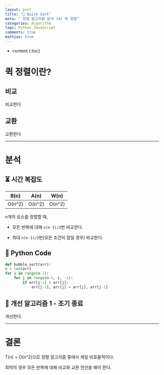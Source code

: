 ```yaml
---
layout: post
title: "🚀 Quick Sort"
meta: " 정렬 알고리즘 분석 (4) 퀵 정렬"
categories: Algorithm
tags: Python JavaScript
comments: true
mathjax: true
---
```




* content
{:toc}
# 퀵 정렬이란?

## 비교

비교한다

## 교환

교환한다

---





# 분석

## ⏳ 시간 복잡도

|  B(n)  |  A(n)  |  W(n)  |
| :----: | :----: | :----: |
| O(n^2) | O(n^2) | O(n^2) |

n개의 요소를 정렬할 때,

- 모든 반복에 대해 `n(n-1)/2`번 비교한다.

- 최대 `n(n-1)/2`번(모든 조건이 참일 경우) 비교한다.

## 📘 Python Code

```python
def bubble_sort(arr):
n = len(arr)
for i in range(n-1):
    for j in range(n-1, i, -1):
        if arr[j-1] > arr[j]:
            arr[j-1], arr[j] = arr[j], arr[j-1]
```

## 🌝 개선 알고리즘 1 - 조기 종료

개선한다.

---





# 결론

T(n) = O(n^2)으로 정렬 알고리즘 중에서 제일 비효율적이다.

최악의 경우 모든 반복에 대해 비교와 교환 연산을 해야 한다.
